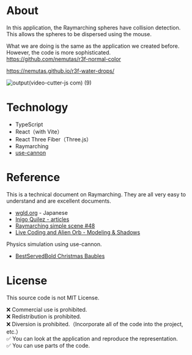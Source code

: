 # About
In this application, the Raymarching spheres have collision detection.<br>
This allows the spheres to be dispersed using the mouse.

What we are doing is the same as the application we created before. However, the code is more sophisticated.<br>
https://github.com/nemutas/r3f-normal-color

https://nemutas.github.io/r3f-water-drops/

![output(video-cutter-js com) (9)](https://user-images.githubusercontent.com/46724121/168792899-e4d4a84c-a906-4667-874b-597c0e096966.gif)

# Technology

- TypeScript
- React（with Vite）
- React Three Fiber（Three.js）
- Raymarching
- [use-cannon](https://github.com/pmndrs/use-cannon)

# Reference
This is a technical document on Raymarching. They are all very easy to understand and are excellent documents.

* [wgld.org](https://wgld.org/d/glsl/g008.html) - Japanese
* [Inigo Quilez - articles](https://www.iquilezles.org/www/index.htm)
* [Raymarching simple scene #48](https://www.youtube.com/watch?v=q2WcGi3Cr9w&t=6s)
* [Live Coding and Alien Orb - Modeling & Shadows](https://www.youtube.com/watch?v=b0AayhCO7s8&t=416s)

Physics simulation using use-cannon.

* [BestServedBold Christmas Baubles](https://codesandbox.io/s/bestservedbold-christmas-baubles-zxpv7)

# License

This source code is not MIT License.

❌ Commercial use is prohibited.<br>
❌ Redistribution is prohibited.<br>
❌ Diversion is prohibited.（Incorporate all of the code into the project, etc.）<br>
✅ You can look at the application and reproduce the representation.<br>
✅ You can use parts of the code.
